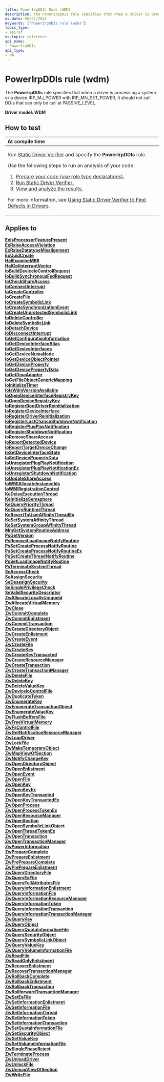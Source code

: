 ```yaml
---
title: PowerIrpDDIs Rule (WDM)
description: The PowerIrpDDIs rule specifies that when a driver is processing a system or a device IRP\_MJ\_POWER with IRP\_MN\_SET\_POWER, it should not call DDIs that can only be call at PASSIVE\_LEVEL.
ms.date: 05/21/2018
keywords: ["PowerIrpDDIs rule (wdm)"]
topic_type:
- apiref
ms.topic: reference
api_name:
- PowerIrpDDIs
api_type:
- NA
---
```


# PowerIrpDDIs rule (wdm)


The **PowerIrpDDIs** rule specifies that when a driver is processing a system or a device IRP\_MJ\_POWER with IRP\_MN\_SET\_POWER, it should not call DDIs that can only be call at PASSIVE\_LEVEL.

**Driver model: WDM**

## How to test

<table>
<colgroup>
<col width="100%" />
</colgroup>
<thead>
<tr class="header">
<th align="left">At compile time</th>
</tr>
</thead>
<tbody>
<tr class="odd">
<td align="left"><p>Run <a href="/windows-hardware/drivers/devtest/static-driver-verifier" data-raw-source="[Static Driver Verifier](./static-driver-verifier.md)">Static Driver Verifier</a> and specify the <strong>PowerIrpDDIs</strong> rule.</p>
Use the following steps to run an analysis of your code:
<ol>
<li><a href="/windows-hardware/drivers/devtest/using-static-driver-verifier-to-find-defects-in-drivers#preparing-your-source-code" data-raw-source="[Prepare your code (use role type declarations).](./using-static-driver-verifier-to-find-defects-in-drivers.md#preparing-your-source-code)">Prepare your code (use role type declarations).</a></li>
<li><a href="/windows-hardware/drivers/devtest/using-static-driver-verifier-to-find-defects-in-drivers#running-static-driver-verifier" data-raw-source="[Run Static Driver Verifier.](./using-static-driver-verifier-to-find-defects-in-drivers.md#running-static-driver-verifier)">Run Static Driver Verifier.</a></li>
<li><a href="/windows-hardware/drivers/devtest/using-static-driver-verifier-to-find-defects-in-drivers#viewing-and-analyzing-the-results" data-raw-source="[View and analyze the results.](./using-static-driver-verifier-to-find-defects-in-drivers.md#viewing-and-analyzing-the-results)">View and analyze the results.</a></li>
</ol>
<p>For more information, see <a href="/windows-hardware/drivers/devtest/using-static-driver-verifier-to-find-defects-in-drivers" data-raw-source="[Using Static Driver Verifier to Find Defects in Drivers](./using-static-driver-verifier-to-find-defects-in-drivers.md)">Using Static Driver Verifier to Find Defects in Drivers</a>.</p></td>
</tr>
</tbody>
</table>

## Applies to

[**ExIsProcessorFeaturePresent**](/windows-hardware/drivers/ddi/wdm/nf-wdm-exisprocessorfeaturepresent)  
[**ExRaiseAccessViolation**](/windows-hardware/drivers/ddi/ntddk/nf-ntddk-exraiseaccessviolation)  
[**ExRaiseDatatypeMisalignment**](/windows-hardware/drivers/ddi/ntddk/nf-ntddk-exraisedatatypemisalignment)  
[**ExUuidCreate**](/windows-hardware/drivers/ddi/ntddk/nf-ntddk-exuuidcreate)  
[**HalExamineMBR**](/windows-hardware/drivers/ddi/ntddk/nf-ntddk-halexaminembr)  
[**HalGetInterruptVector**](/previous-versions/windows/hardware/drivers/ff546644(v=vs.85))  
[**IoBuildDeviceIoControlRequest**](/windows-hardware/drivers/ddi/wdm/nf-wdm-iobuilddeviceiocontrolrequest)  
[**IoBuildSynchronousFsdRequest**](/windows-hardware/drivers/ddi/wdm/nf-wdm-iobuildsynchronousfsdrequest)  
[**IoCheckShareAccess**](/windows-hardware/drivers/ddi/wdm/nf-wdm-iocheckshareaccess)  
[**IoConnectInterrupt**](/windows-hardware/drivers/ddi/wdm/nf-wdm-ioconnectinterrupt)  
[**IoCreateController**](/windows-hardware/drivers/ddi/ntddk/nf-ntddk-iocreatecontroller)  
[**IoCreateFile**](/windows-hardware/drivers/ddi/wdm/nf-wdm-iocreatefile)  
[**IoCreateSymbolicLink**](/windows-hardware/drivers/ddi/wdm/nf-wdm-iocreatesymboliclink)  
[**IoCreateSynchronizationEvent**](/windows-hardware/drivers/ddi/wdm/nf-wdm-iocreatesynchronizationevent)  
[**IoCreateUnprotectedSymbolicLink**](/windows-hardware/drivers/ddi/wdm/nf-wdm-iocreateunprotectedsymboliclink)  
[**IoDeleteController**](/windows-hardware/drivers/ddi/ntddk/nf-ntddk-iodeletecontroller)  
[**IoDeleteSymbolicLink**](/windows-hardware/drivers/ddi/wdm/nf-wdm-iodeletesymboliclink)  
[**IoDetachDevice**](/windows-hardware/drivers/ddi/wdm/nf-wdm-iodetachdevice)  
[**IoDisconnectInterrupt**](/windows-hardware/drivers/ddi/wdm/nf-wdm-iodisconnectinterrupt)  
[**IoGetConfigurationInformation**](/windows-hardware/drivers/ddi/ntddk/nf-ntddk-iogetconfigurationinformation)  
[**IoGetDeviceInterfaceAlias**](/windows-hardware/drivers/ddi/wdm/nf-wdm-iogetdeviceinterfacealias)  
[**IoGetDeviceInterfaces**](/windows-hardware/drivers/ddi/wdm/nf-wdm-iogetdeviceinterfaces)  
[**IoGetDeviceNumaNode**](/windows-hardware/drivers/ddi/wdm/nf-wdm-iogetdevicenumanode)  
[**IoGetDeviceObjectPointer**](/windows-hardware/drivers/ddi/wdm/nf-wdm-iogetdeviceobjectpointer)  
[**IoGetDeviceProperty**](/windows-hardware/drivers/ddi/wdm/nf-wdm-iogetdeviceproperty)  
[**IoGetDevicePropertyData**](/windows-hardware/drivers/ddi/wdm/nf-wdm-iogetdevicepropertydata)  
[**IoGetDmaAdapter**](/windows-hardware/drivers/ddi/wdm/nf-wdm-iogetdmaadapter)  
[**IoGetFileObjectGenericMapping**](/windows-hardware/drivers/ddi/ntddk/nf-ntddk-iogetfileobjectgenericmapping)  
[**IoInitializeTimer**](/windows-hardware/drivers/ddi/wdm/nf-wdm-ioinitializetimer)  
[**IoIsWdmVersionAvailable**](/windows-hardware/drivers/ddi/wdm/nf-wdm-ioiswdmversionavailable)  
[**IoOpenDeviceInterfaceRegistryKey**](/windows-hardware/drivers/ddi/wdm/nf-wdm-ioopendeviceinterfaceregistrykey)  
[**IoOpenDeviceRegistryKey**](/windows-hardware/drivers/ddi/wdm/nf-wdm-ioopendeviceregistrykey)  
[**IoRegisterBootDriverReinitialization**](/windows-hardware/drivers/ddi/ntddk/nf-ntddk-ioregisterbootdriverreinitialization)  
[**IoRegisterDeviceInterface**](/windows-hardware/drivers/ddi/wdm/nf-wdm-ioregisterdeviceinterface)  
[**IoRegisterDriverReinitialization**](/windows-hardware/drivers/ddi/ntddk/nf-ntddk-ioregisterdriverreinitialization)  
[**IoRegisterLastChanceShutdownNotification**](/windows-hardware/drivers/ddi/wdm/nf-wdm-ioregisterlastchanceshutdownnotification)  
[**IoRegisterPlugPlayNotification**](/windows-hardware/drivers/ddi/wdm/nf-wdm-ioregisterplugplaynotification)  
[**IoRegisterShutdownNotification**](/windows-hardware/drivers/ddi/wdm/nf-wdm-ioregistershutdownnotification)  
[**IoRemoveShareAccess**](/windows-hardware/drivers/ddi/wdm/nf-wdm-ioremoveshareaccess)  
[**IoReportDetectedDevice**](/windows-hardware/drivers/ddi/ntddk/nf-ntddk-ioreportdetecteddevice)  
[**IoReportTargetDeviceChange**](/windows-hardware/drivers/ddi/wdm/nf-wdm-ioreporttargetdevicechange)  
[**IoSetDeviceInterfaceState**](/windows-hardware/drivers/ddi/wdm/nf-wdm-iosetdeviceinterfacestate)  
[**IoSetDevicePropertyData**](/windows-hardware/drivers/ddi/wdm/nf-wdm-iosetdevicepropertydata)  
[**IoUnregisterPlugPlayNotification**](/windows-hardware/drivers/ddi/wdm/nf-wdm-iounregisterplugplaynotification)  
[**IoUnregisterPlugPlayNotificationEx**](/windows-hardware/drivers/ddi/wdm/nf-wdm-iounregisterplugplaynotificationex)  
[**IoUnregisterShutdownNotification**](/windows-hardware/drivers/ddi/wdm/nf-wdm-iounregistershutdownnotification)  
[**IoUpdateShareAccess**](/windows-hardware/drivers/ddi/wdm/nf-wdm-ioupdateshareaccess)  
[**IoWMIAllocateInstanceIds**](/windows-hardware/drivers/ddi/wdm/nf-wdm-iowmiallocateinstanceids)  
[**IoWMIRegistrationControl**](/windows-hardware/drivers/ddi/wdm/nf-wdm-iowmiregistrationcontrol)  
[**KeDelayExecutionThread**](/windows-hardware/drivers/ddi/wdm/nf-wdm-kedelayexecutionthread)  
[**KeInitializeSemaphore**](/windows-hardware/drivers/ddi/wdm/nf-wdm-keinitializesemaphore)  
[**KeQueryPriorityThread**](/windows-hardware/drivers/ddi/wdm/nf-wdm-kequeryprioritythread)  
[**KeQueryRuntimeThread**](/windows-hardware/drivers/ddi/wdm/nf-wdm-kequeryruntimethread)  
[**KeRevertToUserAffinityThreadEx**](/windows-hardware/drivers/ddi/wdm/nf-wdm-kereverttouseraffinitythreadex)  
[**KeSetSystemAffinityThread**](/windows-hardware/drivers/ddi/wdm/nf-wdm-kesetsystemaffinitythread)  
[**KeSetSystemGroupAffinityThread**](/windows-hardware/drivers/ddi/wdm/nf-wdm-kesetsystemgroupaffinitythread)  
[**MmGetSystemRoutineAddress**](/windows-hardware/drivers/ddi/wdm/nf-wdm-mmgetsystemroutineaddress)  
[**PsGetVersion**](/windows-hardware/drivers/ddi/wdm/nf-wdm-psgetversion)  
[**PsRemoveLoadImageNotifyRoutine**](/windows-hardware/drivers/ddi/ntddk/nf-ntddk-psremoveloadimagenotifyroutine)  
[**PsSetCreateProcessNotifyRoutine**](/windows-hardware/drivers/ddi/ntddk/nf-ntddk-pssetcreateprocessnotifyroutine)  
[**PsSetCreateProcessNotifyRoutineEx**](/windows-hardware/drivers/ddi/ntddk/nf-ntddk-pssetcreateprocessnotifyroutineex)  
[**PsSetCreateThreadNotifyRoutine**](/windows-hardware/drivers/ddi/ntddk/nf-ntddk-pssetcreatethreadnotifyroutine)  
[**PsSetLoadImageNotifyRoutine**](/windows-hardware/drivers/ddi/ntddk/nf-ntddk-pssetloadimagenotifyroutine)  
[**PsTerminateSystemThread**](/windows-hardware/drivers/ddi/wdm/nf-wdm-psterminatesystemthread)  
[**SeAccessCheck**](/windows-hardware/drivers/ddi/wdm/nf-wdm-seaccesscheck)  
[**SeAssignSecurity**](/windows-hardware/drivers/ddi/wdm/nf-wdm-seassignsecurity)  
[**SeDeassignSecurity**](/windows-hardware/drivers/ddi/wdm/nf-wdm-sedeassignsecurity)  
[**SeSinglePrivilegeCheck**](/windows-hardware/drivers/ddi/ntddk/nf-ntddk-sesingleprivilegecheck)  
[**SeValidSecurityDescriptor**](/windows-hardware/drivers/ddi/wdm/nf-wdm-sevalidsecuritydescriptor)  
[**ZwAllocateLocallyUniqueId**](/windows-hardware/drivers/ddi/ntddk/nf-ntddk-zwallocatelocallyuniqueid)  
[**ZwAllocateVirtualMemory**](/previous-versions/ff566416(v=vs.85))  
[**ZwClose**](/windows-hardware/drivers/ddi/ntifs/nf-ntifs-ntclose)  
[**ZwCommitComplete**](/windows-hardware/drivers/ddi/wdm/nf-wdm-ntcommitcomplete)  
[**ZwCommitEnlistment**](/windows-hardware/drivers/ddi/wdm/nf-wdm-ntcommitenlistment)  
[**ZwCommitTransaction**](/windows-hardware/drivers/ddi/wdm/nf-wdm-ntcommittransaction)  
[**ZwCreateDirectoryObject**](/windows-hardware/drivers/ddi/wdm/nf-wdm-zwcreatedirectoryobject)  
[**ZwCreateEnlistment**](/windows-hardware/drivers/ddi/wdm/nf-wdm-ntcreateenlistment)  
[**ZwCreateEvent**](/windows-hardware/drivers/ddi/ntifs/nf-ntifs-zwcreateevent)  
[**ZwCreateFile**](/windows-hardware/drivers/ddi/ntifs/nf-ntifs-ntcreatefile)  
[**ZwCreateKey**](/windows-hardware/drivers/ddi/wdm/nf-wdm-zwcreatekey)  
[**ZwCreateKeyTransacted**](/windows-hardware/drivers/ddi/wdm/nf-wdm-zwcreatekeytransacted)  
[**ZwCreateResourceManager**](/windows-hardware/drivers/ddi/wdm/nf-wdm-ntcreateresourcemanager)  
[**ZwCreateTransaction**](/windows-hardware/drivers/ddi/wdm/nf-wdm-ntcreatetransaction)  
[**ZwCreateTransactionManager**](/windows-hardware/drivers/ddi/wdm/nf-wdm-ntcreatetransactionmanager)  
[**ZwDeleteFile**](/windows-hardware/drivers/ddi/ntifs/nf-ntifs-zwdeletefile)  
[**ZwDeleteKey**](/windows-hardware/drivers/ddi/wdm/nf-wdm-zwdeletekey)  
[**ZwDeleteValueKey**](/windows-hardware/drivers/ddi/wdm/nf-wdm-zwdeletevaluekey)  
[**ZwDeviceIoControlFile**](/windows-hardware/drivers/ddi/ntifs/nf-ntifs-zwdeviceiocontrolfile)  
[**ZwDuplicateToken**](/previous-versions/ff566446(v=vs.85))  
[**ZwEnumerateKey**](/windows-hardware/drivers/ddi/wdm/nf-wdm-zwenumeratekey)  
[**ZwEnumerateTransactionObject**](/windows-hardware/drivers/ddi/wdm/nf-wdm-ntenumeratetransactionobject)  
[**ZwEnumerateValueKey**](/windows-hardware/drivers/ddi/wdm/nf-wdm-zwenumeratevaluekey)  
[**ZwFlushBuffersFile**](/windows-hardware/drivers/ddi/ntifs/nf-ntifs-zwflushbuffersfile)  
[**ZwFreeVirtualMemory**](/previous-versions/ff566460(v=vs.85))  
[**ZwFsControlFile**](/previous-versions/ff566462(v=vs.85))  
[**ZwGetNotificationResourceManager**](/windows-hardware/drivers/ddi/wdm/nf-wdm-ntgetnotificationresourcemanager)  
[**ZwLoadDriver**](/windows-hardware/drivers/ddi/wdm/nf-wdm-zwloaddriver)  
[**ZwLockFile**](/previous-versions/ff566474(v=vs.85))  
[**ZwMakeTemporaryObject**](/windows-hardware/drivers/ddi/wdm/nf-wdm-zwmaketemporaryobject)  
[**ZwMapViewOfSection**](/windows-hardware/drivers/ddi/wdm/nf-wdm-zwmapviewofsection)  
[**ZwNotifyChangeKey**](/windows-hardware/drivers/ddi/ntifs/nf-ntifs-zwnotifychangekey)  
[**ZwOpenDirectoryObject**](/windows-hardware/drivers/ddi/ntifs/nf-ntifs-zwopendirectoryobject)  
[**ZwOpenEnlistment**](/windows-hardware/drivers/ddi/wdm/nf-wdm-ntopenenlistment)  
[**ZwOpenEvent**](/windows-hardware/drivers/ddi/wdm/nf-wdm-zwopenevent)  
[**ZwOpenFile**](/windows-hardware/drivers/ddi/ntifs/nf-ntifs-ntopenfile)  
[**ZwOpenKey**](/windows-hardware/drivers/ddi/wdm/nf-wdm-zwopenkey)  
[**ZwOpenKeyEx**](/windows-hardware/drivers/ddi/wdm/nf-wdm-zwopenkeyex)  
[**ZwOpenKeyTransacted**](/windows-hardware/drivers/ddi/wdm/nf-wdm-zwopenkeytransacted)  
[**ZwOpenKeyTransactedEx**](/windows-hardware/drivers/ddi/wdm/nf-wdm-zwopenkeytransactedex)  
[**ZwOpenProcess**](/windows-hardware/drivers/ddi/ntddk/nf-ntddk-ntopenprocess)  
[**ZwOpenProcessTokenEx**](/previous-versions/ff567024(v=vs.85))  
[**ZwOpenResourceManager**](/windows-hardware/drivers/ddi/wdm/nf-wdm-ntopenresourcemanager)  
[**ZwOpenSection**](/windows-hardware/drivers/ddi/wdm/nf-wdm-zwopensection)  
[**ZwOpenSymbolicLinkObject**](/windows-hardware/drivers/ddi/wdm/nf-wdm-zwopensymboliclinkobject)  
[**ZwOpenThreadTokenEx**](/previous-versions/ff567032(v=vs.85))  
[**ZwOpenTransaction**](/windows-hardware/drivers/ddi/wdm/nf-wdm-ntopentransaction)  
[**ZwOpenTransactionManager**](/windows-hardware/drivers/ddi/wdm/nf-wdm-ntopentransactionmanager)  
[**ZwPowerInformation**](/windows-hardware/drivers/ddi/wdm/nf-wdm-ntpowerinformation)  
[**ZwPrepareComplete**](/windows-hardware/drivers/ddi/wdm/nf-wdm-ntpreparecomplete)  
[**ZwPrepareEnlistment**](/windows-hardware/drivers/ddi/wdm/nf-wdm-ntprepareenlistment)  
[**ZwPrePrepareComplete**](/windows-hardware/drivers/ddi/wdm/nf-wdm-ntprepreparecomplete)  
[**ZwPrePrepareEnlistment**](/windows-hardware/drivers/ddi/wdm/nf-wdm-ntpreprepareenlistment)  
[**ZwQueryDirectoryFile**](/previous-versions/ff567047(v=vs.85))  
[**ZwQueryEaFile**](/windows-hardware/drivers/ddi/ntifs/nf-ntifs-zwqueryeafile)  
[**ZwQueryFullAttributesFile**](/windows-hardware/drivers/ddi/wdm/nf-wdm-zwqueryfullattributesfile)  
[**ZwQueryInformationEnlistment**](/windows-hardware/drivers/ddi/wdm/nf-wdm-ntqueryinformationenlistment)  
[**ZwQueryInformationFile**](/windows-hardware/drivers/ddi/ntifs/nf-ntifs-ntqueryinformationfile)  
[**ZwQueryInformationResourceManager**](/windows-hardware/drivers/ddi/wdm/nf-wdm-ntqueryinformationresourcemanager)  
[**ZwQueryInformationToken**](/previous-versions/ff567055(v=vs.85))  
[**ZwQueryInformationTransaction**](/windows-hardware/drivers/ddi/wdm/nf-wdm-ntqueryinformationtransaction)  
[**ZwQueryInformationTransactionManager**](/windows-hardware/drivers/ddi/wdm/nf-wdm-ntqueryinformationtransactionmanager)  
[**ZwQueryKey**](/windows-hardware/drivers/ddi/wdm/nf-wdm-zwquerykey)  
[**ZwQueryObject**](/previous-versions/ff567062(v=vs.85))  
[**ZwQueryQuotaInformationFile**](/previous-versions/ff567064(v=vs.85))  
[**ZwQuerySecurityObject**](/previous-versions/ff567066(v=vs.85))  
[**ZwQuerySymbolicLinkObject**](/windows-hardware/drivers/ddi/wdm/nf-wdm-zwquerysymboliclinkobject)  
[**ZwQueryValueKey**](/windows-hardware/drivers/ddi/wdm/nf-wdm-zwqueryvaluekey)  
[**ZwQueryVolumeInformationFile**](/windows-hardware/drivers/ddi/ntifs/nf-ntifs-zwqueryvolumeinformationfile)  
[**ZwReadFile**](/windows-hardware/drivers/ddi/ntifs/nf-ntifs-ntreadfile)  
[**ZwReadOnlyEnlistment**](/windows-hardware/drivers/ddi/wdm/nf-wdm-ntreadonlyenlistment)  
[**ZwRecoverEnlistment**](/windows-hardware/drivers/ddi/wdm/nf-wdm-ntrecoverenlistment)  
[**ZwRecoverTransactionManager**](/windows-hardware/drivers/ddi/wdm/nf-wdm-ntrecovertransactionmanager)  
[**ZwRollbackComplete**](/windows-hardware/drivers/ddi/wdm/nf-wdm-ntrollbackcomplete)  
[**ZwRollbackEnlistment**](/windows-hardware/drivers/ddi/wdm/nf-wdm-ntrollbackenlistment)  
[**ZwRollbackTransaction**](/windows-hardware/drivers/ddi/wdm/nf-wdm-ntrollbacktransaction)  
[**ZwRollforwardTransactionManager**](/windows-hardware/drivers/ddi/wdm/nf-wdm-ntrollforwardtransactionmanager)  
[**ZwSetEaFile**](/windows-hardware/drivers/ddi/ntifs/nf-ntifs-zwseteafile)  
[**ZwSetInformationEnlistment**](/windows-hardware/drivers/ddi/wdm/nf-wdm-ntsetinformationenlistment)  
[**ZwSetInformationFile**](/windows-hardware/drivers/ddi/ntifs/nf-ntifs-ntsetinformationfile)  
[**ZwSetInformationThread**](/windows-hardware/drivers/ddi/ntddk/nf-ntddk-zwsetinformationthread)  
[**ZwSetInformationToken**](/previous-versions/ff567102(v=vs.85))  
[**ZwSetInformationTransaction**](/windows-hardware/drivers/ddi/wdm/nf-wdm-ntsetinformationtransaction)  
[**ZwSetQuotaInformationFile**](/previous-versions/ff567105(v=vs.85))  
[**ZwSetSecurityObject**](/previous-versions/ff567106(v=vs.85))  
[**ZwSetValueKey**](/windows-hardware/drivers/ddi/wdm/nf-wdm-zwsetvaluekey)  
[**ZwSetVolumeInformationFile**](/windows-hardware/drivers/ddi/ntifs/nf-ntifs-zwsetvolumeinformationfile)  
[**ZwSinglePhaseReject**](/windows-hardware/drivers/ddi/wdm/nf-wdm-ntsinglephasereject)  
[**ZwTerminateProcess**](/windows-hardware/drivers/ddi/ntddk/nf-ntddk-zwterminateprocess)  
[**ZwUnloadDriver**](/windows-hardware/drivers/ddi/wdm/nf-wdm-zwunloaddriver)  
[**ZwUnlockFile**](/previous-versions/ff567118(v=vs.85))  
[**ZwUnmapViewOfSection**](/windows-hardware/drivers/ddi/wdm/nf-wdm-zwunmapviewofsection)  
[**ZwWriteFile**](/windows-hardware/drivers/ddi/ntifs/nf-ntifs-ntwritefile)  
